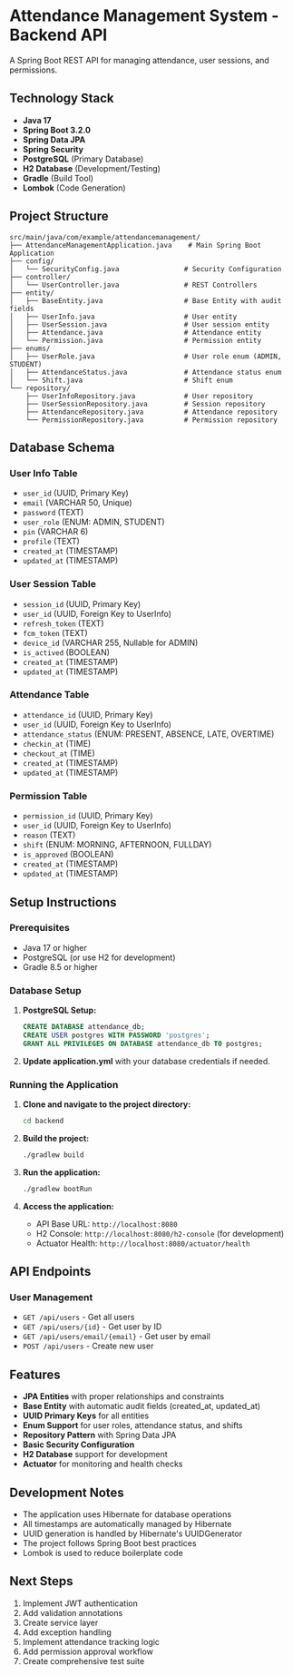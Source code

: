 # Attendance Management System - Backend API

A Spring Boot REST API for managing attendance, user sessions, and permissions.

## Technology Stack

- **Java 17**
- **Spring Boot 3.2.0**
- **Spring Data JPA**
- **Spring Security**
- **PostgreSQL** (Primary Database)
- **H2 Database** (Development/Testing)
- **Gradle** (Build Tool)
- **Lombok** (Code Generation)

## Project Structure

```
src/main/java/com/example/attendancemanagement/
├── AttendanceManagementApplication.java    # Main Spring Boot Application
├── config/
│   └── SecurityConfig.java                # Security Configuration
├── controller/
│   └── UserController.java                # REST Controllers
├── entity/
│   ├── BaseEntity.java                    # Base Entity with audit fields
│   ├── UserInfo.java                      # User entity
│   ├── UserSession.java                   # User session entity
│   ├── Attendance.java                    # Attendance entity
│   └── Permission.java                    # Permission entity
├── enums/
│   ├── UserRole.java                      # User role enum (ADMIN, STUDENT)
│   ├── AttendanceStatus.java              # Attendance status enum
│   └── Shift.java                         # Shift enum
└── repository/
    ├── UserInfoRepository.java            # User repository
    ├── UserSessionRepository.java         # Session repository
    ├── AttendanceRepository.java          # Attendance repository
    └── PermissionRepository.java          # Permission repository
```

## Database Schema

### User Info Table

- `user_id` (UUID, Primary Key)
- `email` (VARCHAR 50, Unique)
- `password` (TEXT)
- `user_role` (ENUM: ADMIN, STUDENT)
- `pin` (VARCHAR 6)
- `profile` (TEXT)
- `created_at` (TIMESTAMP)
- `updated_at` (TIMESTAMP)

### User Session Table

- `session_id` (UUID, Primary Key)
- `user_id` (UUID, Foreign Key to UserInfo)
- `refresh_token` (TEXT)
- `fcm_token` (TEXT)
- `device_id` (VARCHAR 255, Nullable for ADMIN)
- `is_actived` (BOOLEAN)
- `created_at` (TIMESTAMP)
- `updated_at` (TIMESTAMP)

### Attendance Table

- `attendance_id` (UUID, Primary Key)
- `user_id` (UUID, Foreign Key to UserInfo)
- `attendance_status` (ENUM: PRESENT, ABSENCE, LATE, OVERTIME)
- `checkin_at` (TIME)
- `checkout_at` (TIME)
- `created_at` (TIMESTAMP)
- `updated_at` (TIMESTAMP)

### Permission Table

- `permission_id` (UUID, Primary Key)
- `user_id` (UUID, Foreign Key to UserInfo)
- `reason` (TEXT)
- `shift` (ENUM: MORNING, AFTERNOON, FULLDAY)
- `is_approved` (BOOLEAN)
- `created_at` (TIMESTAMP)
- `updated_at` (TIMESTAMP)

## Setup Instructions

### Prerequisites

- Java 17 or higher
- PostgreSQL (or use H2 for development)
- Gradle 8.5 or higher

### Database Setup

1. **PostgreSQL Setup:**

   ```sql
   CREATE DATABASE attendance_db;
   CREATE USER postgres WITH PASSWORD 'postgres';
   GRANT ALL PRIVILEGES ON DATABASE attendance_db TO postgres;
   ```

2. **Update application.yml** with your database credentials if needed.

### Running the Application

1. **Clone and navigate to the project directory:**

   ```bash
   cd backend
   ```

2. **Build the project:**

   ```bash
   ./gradlew build
   ```

3. **Run the application:**

   ```bash
   ./gradlew bootRun
   ```

4. **Access the application:**
   - API Base URL: `http://localhost:8080`
   - H2 Console: `http://localhost:8080/h2-console` (for development)
   - Actuator Health: `http://localhost:8080/actuator/health`

## API Endpoints

### User Management

- `GET /api/users` - Get all users
- `GET /api/users/{id}` - Get user by ID
- `GET /api/users/email/{email}` - Get user by email
- `POST /api/users` - Create new user

## Features

- **JPA Entities** with proper relationships and constraints
- **Base Entity** with automatic audit fields (created_at, updated_at)
- **UUID Primary Keys** for all entities
- **Enum Support** for user roles, attendance status, and shifts
- **Repository Pattern** with Spring Data JPA
- **Basic Security Configuration**
- **H2 Database** support for development
- **Actuator** for monitoring and health checks

## Development Notes

- The application uses Hibernate for database operations
- All timestamps are automatically managed by Hibernate
- UUID generation is handled by Hibernate's UUIDGenerator
- The project follows Spring Boot best practices
- Lombok is used to reduce boilerplate code

## Next Steps

1. Implement JWT authentication
2. Add validation annotations
3. Create service layer
4. Add exception handling
5. Implement attendance tracking logic
6. Add permission approval workflow
7. Create comprehensive test suite



